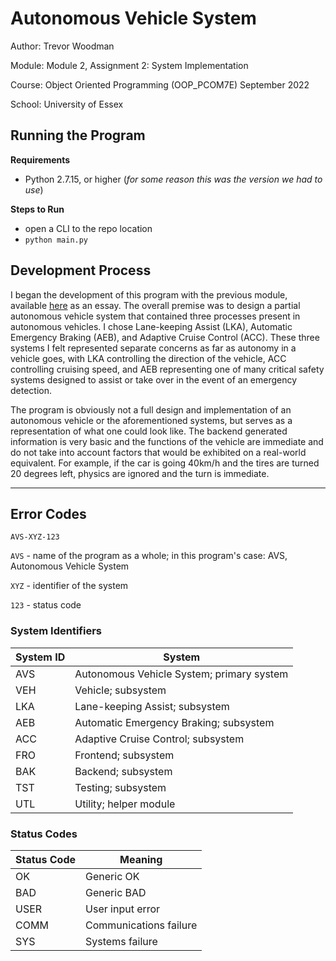 # Autonomous Vehicle System

Author: Trevor Woodman

Module: Module 2, Assignment 2: System Implementation

Course: Object Oriented Programming (OOP_PCOM7E) September 2022

School: University of Essex

## Running the Program

**Requirements**

- Python 2.7.15, or higher (_for some reason this was the version we had to use_)

**Steps to Run**

- open a CLI to the repo location
- `python main.py`

## Development Process

I began the development of this program with the previous module, available [here](https://github.com/turbits/essex-m2a1) as an essay. The overall premise was to design a partial autonomous vehicle system that contained three processes present in autonomous vehicles. I chose Lane-keeping Assist (LKA), Automatic Emergency Braking (AEB), and Adaptive Cruise Control (ACC). These three systems I felt represented separate concerns as far as autonomy in a vehicle goes, with LKA controlling the direction of the vehicle, ACC controlling cruising speed, and AEB representing one of many critical safety systems designed to assist or take over in the event of an emergency detection.

The program is obviously not a full design and implementation of an autonomous vehicle or the aforementioned systems, but serves as a representation of what one could look like. The backend generated information is very basic and the functions of the vehicle are immediate and do not take into account factors that would be exhibited on a real-world equivalent. For example, if the car is going 40km/h and the tires are turned 20 degrees left, physics are ignored and the turn is immediate.

---

## Error Codes

`AVS-XYZ-123`

`AVS` - name of the program as a whole; in this program's case: AVS, Autonomous Vehicle System

`XYZ` - identifier of the system

`123` - status code

### System Identifiers

| System ID | System                                    |
| --------- | ----------------------------------------- |
| AVS       | Autonomous Vehicle System; primary system |
| VEH       | Vehicle; subsystem                        |
| LKA       | Lane-keeping Assist; subsystem            |
| AEB       | Automatic Emergency Braking; subsystem    |
| ACC       | Adaptive Cruise Control; subsystem        |
| FRO       | Frontend; subsystem                       |
| BAK       | Backend; subsystem                        |
| TST       | Testing; subsystem                        |
| UTL       | Utility; helper module                    |

### Status Codes

| Status Code | Meaning                |
| ----------- | ---------------------- |
| OK          | Generic OK             |
| BAD         | Generic BAD            |
| USER        | User input error       |
| COMM        | Communications failure |
| SYS         | Systems failure        |
